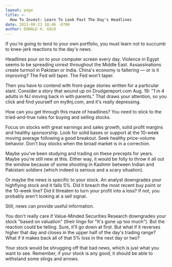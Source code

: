 ```yaml
---
layout: page
title: >-
  How To Invest: Learn To Look Past The Day's Headlines
date: 2013-08-23 18:46 -0700
author: DONALD H. GOLD
---
```





If you're going to tend to your own portfolio, you must learn not to succumb to knee-jerk reactions to the day's news. 


Headlines pour on to your computer screen every day. Violence in Egypt seems to be spreading unrest throughout the Middle East. Assassinations create turmoil in Pakistan or India. China's economy is faltering — or is it improving? The Fed will taper. The Fed won't taper.


Then you have to contend with front-page stories written for a particular slant. Consider a story that wound up on Drudgereport.com Aug. 19: "1 in 4 adults in NJ moving back in with parents." That draws your attention, so you click and find yourself on my9nj.com, and it's really depressing.


How can you get through this maze of headlines? You need to stick to the tried-and-true rules for buying and selling stocks.


Focus on stocks with great earnings and sales growth, solid profit margins and healthy sponsorship. Look for solid bases or support at the 10-week moving average following a good breakout. Seek healthy price-volume behavior. Don't buy stocks when the broad market is in a correction.


Maybe you've been studying and trading on these precepts for years. Maybe you're still new at this. Either way, it would be folly to throw it all out the window because of some shooting in Kashmir between Indian and Pakistani soldiers (which indeed is serious and a scary situation).


Or maybe the news is specific to your stock. An analyst downgrades your highflying stock and it falls 5%. Did it breach the most recent buy point or the 10-week line? Did it threaten to turn your profit into a loss? If not, you probably aren't looking at a sell signal.


Still, news can provide useful information.


You don't really care if Value-Minded Securities Research downgrades your stock "based on valuation" (their lingo for "It's gone up too much"). But the reaction could be telling. Sure, it'll go down at first. But what if it reverses higher that day and closes in the upper half of the day's trading range? What if it makes back all of that 5% loss in the next day or two?


Your stock would be shrugging off that bad news, which is just what you want to see. Remember, if your stock is any good, it should be able to withstand some slings and arrows.




